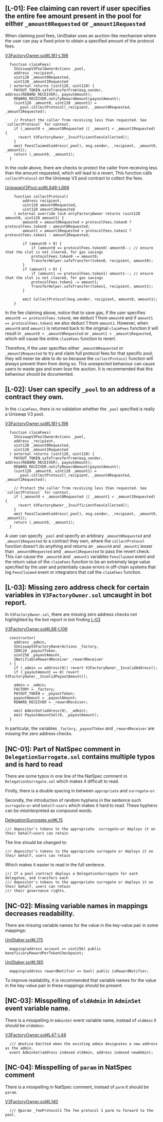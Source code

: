 ## [L-01]: Fee claiming can revert if user specifies the entire fee amount present in the pool for either `_amount0Requested` or `_amount1Requested`

When claiming pool fees, UniStaker uses an auction-like mechanism where the user can pay a fixed price to obtain a specified amount of the protocol fees.

[V3FactoryOwner.sol#L181-L198](https://github.com/code-423n4/2024-02-uniswap-foundation/blob/main/src/V3FactoryOwner.sol#L181-L198)
```solidity
  function claimFees(
    IUniswapV3PoolOwnerActions _pool,
    address _recipient,
    uint128 _amount0Requested,
    uint128 _amount1Requested
  ) external returns (uint128, uint128) {
    PAYOUT_TOKEN.safeTransferFrom(msg.sender, address(REWARD_RECEIVER), payoutAmount);
    REWARD_RECEIVER.notifyRewardAmount(payoutAmount);
    (uint128 _amount0, uint128 _amount1) =
      _pool.collectProtocol(_recipient, _amount0Requested, _amount1Requested);

    // Protect the caller from receiving less than requested. See `collectProtocol` for context.
    if (_amount0 < _amount0Requested || _amount1 < _amount1Requested) {
      revert V3FactoryOwner__InsufficientFeesCollected();
    }
    emit FeesClaimed(address(_pool), msg.sender, _recipient, _amount0, _amount1);
    return (_amount0, _amount1);
  }
```
In the code above, there are checks to protect the caller from receiving less than the amount requested, which will lead to a revert. This function calls `collectProtocol` on the Uniswap V3 pool contract to collect the fees.

[UniswapV3Pool.sol#L848-L868](https://github.com/Uniswap/v3-core/blob/main/contracts/UniswapV3Pool.sol#L848-L868)
```solidity
    function collectProtocol(
        address recipient,
        uint128 amount0Requested,
        uint128 amount1Requested
    ) external override lock onlyFactoryOwner returns (uint128 amount0, uint128 amount1) {
        amount0 = amount0Requested > protocolFees.token0 ? protocolFees.token0 : amount0Requested;
        amount1 = amount1Requested > protocolFees.token1 ? protocolFees.token1 : amount1Requested;

        if (amount0 > 0) {
            if (amount0 == protocolFees.token0) amount0--; // ensure that the slot is not cleared, for gas savings
            protocolFees.token0 -= amount0;
            TransferHelper.safeTransfer(token0, recipient, amount0);
        }
        if (amount1 > 0) {
            if (amount1 == protocolFees.token1) amount1--; // ensure that the slot is not cleared, for gas savings
            protocolFees.token1 -= amount1;
            TransferHelper.safeTransfer(token1, recipient, amount1);
        }

        emit CollectProtocol(msg.sender, recipient, amount0, amount1);
    }
```
In the fee claiming above, notice that to save gas, if the user specifies `amount0 == protocolFees.token0`, we deduct 1 from `amount0` and if `amount1 == protocolFees.token1` we also deduct 1 from `amount1`. However, when `amount0` and `amount1` is returned back to the original `claimFees` function it will result in `_amount0 < _amount0Requested` or `_amount1 < _amount1Requested`, which will cause the entire `claimFees` function to revert.

Therefore, if the user specifies either `_amount0Requested` or `_amount1Requested` to try and claim full protocol fees for that specific pool, they will never be able to do so because the `collectProtocol` function will always prevent them from doing so. This unexpected behaviour can cause users to waste gas and even lose the auction. It is recommended that this behaviour should be documented.

## [L-02]: User can specify `_pool` to an address of a contract they own.

In the `claimFees`, there is no validation whether the `_pool` specified is really a Uniswap V3 pool.

[V3FactoryOwner.sol#L181-L198](https://github.com/code-423n4/2024-02-uniswap-foundation/blob/main/src/V3FactoryOwner.sol#L181-L198)
```solidity
  function claimFees(
    IUniswapV3PoolOwnerActions _pool,
    address _recipient,
    uint128 _amount0Requested,
    uint128 _amount1Requested
  ) external returns (uint128, uint128) {
    PAYOUT_TOKEN.safeTransferFrom(msg.sender, address(REWARD_RECEIVER), payoutAmount);
    REWARD_RECEIVER.notifyRewardAmount(payoutAmount);
    (uint128 _amount0, uint128 _amount1) =
      _pool.collectProtocol(_recipient, _amount0Requested, _amount1Requested);

    // Protect the caller from receiving less than requested. See `collectProtocol` for context.
    if (_amount0 < _amount0Requested || _amount1 < _amount1Requested) {
      revert V3FactoryOwner__InsufficientFeesCollected();
    }
    emit FeesClaimed(address(_pool), msg.sender, _recipient, _amount0, _amount1);
    return (_amount0, _amount1);
  }
```
A user can specify `_pool` and specify an arbitrary `_amount0Requested` and `_amount1Requested` to a contract they own, where the `collectProtocol` function doesn't do anything and returns an `_amount0` and `_amount1` lesser than `_amount0Requested` and `_amount1Requested` to pass the revert check. This can cause the `_amount0` and `_amount1` variables `FeesClaimed` event and the return value of the `claimFees` function to be an extremely large value specified by the user and potentially cause errors in off-chain systems that log `FeesClaimed` event or integrators that call the `claimFees` function.

## [L-03]: Missing zero address check for certain variables in `V3FactoryOwner.sol` uncaught in bot report.

In `V3FactoryOwner.sol`, there are missing zero address checks not highlighted by the bot report in bot finding [L-03](https://github.com/code-423n4/2024-02-uniswap-foundation/blob/main/bot-report.md#l-03-missing-zero-address-check-in-constructor)

[V3FactoryOwner.sol#L88-L106](https://github.com/code-423n4/2024-02-uniswap-foundation/blob/main/src/V3FactoryOwner.sol#L88-L106)
```solidity
  constructor(
    address _admin,
    IUniswapV3FactoryOwnerActions _factory,
    IERC20 _payoutToken,
    uint256 _payoutAmount,
    INotifiableRewardReceiver _rewardReceiver
  ) {
    if (_admin == address(0)) revert V3FactoryOwner__InvalidAddress();
    if (_payoutAmount == 0) revert V3FactoryOwner__InvalidPayoutAmount();

    admin = _admin;
    FACTORY = _factory;
    PAYOUT_TOKEN = _payoutToken;
    payoutAmount = _payoutAmount;
    REWARD_RECEIVER = _rewardReceiver;

    emit AdminSet(address(0), _admin);
    emit PayoutAmountSet(0, _payoutAmount);
  }
```
In particular, the variables `_factory`, `_payoutToken` and `_rewardReceiver` are missing the zero address checks.

## [NC-01]: Part of NatSpec comment in `DelegationSurrogate.sol` contains multiple typos and is hard to read

There are some typos in one line of the NatSpec comment in `DelegationSurrogate.sol` which makes it difficult to read.

Firstly, there is a double spacing in between `appropriate` and `surrogate—or`.

Secondly, the introduction of random hyphens in the sentence such `surrogate—or` and `behalf—users` which makes it hard to read. These hyphens can be misinterpreted as compound words.

[DelegationSurrogate.sol#L15](https://github.com/code-423n4/2024-02-uniswap-foundation/blob/main/src/DelegationSurrogate.sol#L15)
```solidity
/// depositor's tokens to the appropriate  surrogate—or deploys it on their behalf—users can retain
```
The line should be changed to:
```solidity
/// depositor's tokens to the appropriate surrogate or deploys it on their behalf, users can retain
```
Which makes it easier to read in the full sentence.
```solidity
/// If a pool contract deploys a DelegationSurrogate for each delegatee, and transfers each
/// depositor's tokens to the appropriate surrogate or deploys it on their behalf, users can retain
/// their governance rights.
```

## [NC-02]: Missing variable names in mappings decreases readability.

There are missing variable names for the value in the key-value pair in some mappings:

[UniStaker.sol#L175](https://github.com/code-423n4/2024-02-uniswap-foundation/blob/main/src/UniStaker.sol#L175)
```solidity
  mapping(address account => uint256) public beneficiaryRewardPerTokenCheckpoint;
```
[UniStaker.sol#L185](https://github.com/code-423n4/2024-02-uniswap-foundation/blob/main/src/UniStaker.sol#L185)
```solidity
  mapping(address rewardNotifier => bool) public isRewardNotifier;
```

To improve readability, it is recommended that variable names for the value in the key-value pair in these mappings should be present.


## [NC-03]: Misspelling of `oldAdmin` in `AdminSet` event variable name.

There is a misspelling in `AdminSet` event variable name, instead of `oldAmin` it should be `oldAdmin`.

[V3FactoryOwner.sol#L47-L48](https://github.com/code-423n4/2024-02-uniswap-foundation/blob/main/src/V3FactoryOwner.sol#L47-L48)
```solidity
  /// @notice Emitted when the existing admin designates a new address as the admin.
  event AdminSet(address indexed oldAmin, address indexed newAdmin);
```

## [NC-04]: Misspelling of `param` in NatSpec comment

There is a misspelling in NatSpec comment, instead of `parm` it should be `param`.

[V3FactoryOwner.sol#L140](https://github.com/code-423n4/2024-02-uniswap-foundation/blob/main/src/V3FactoryOwner.sol#L140)
```solidity
  /// @param _feeProtocol1 The fee protocol 1 parm to forward to the pool.
```